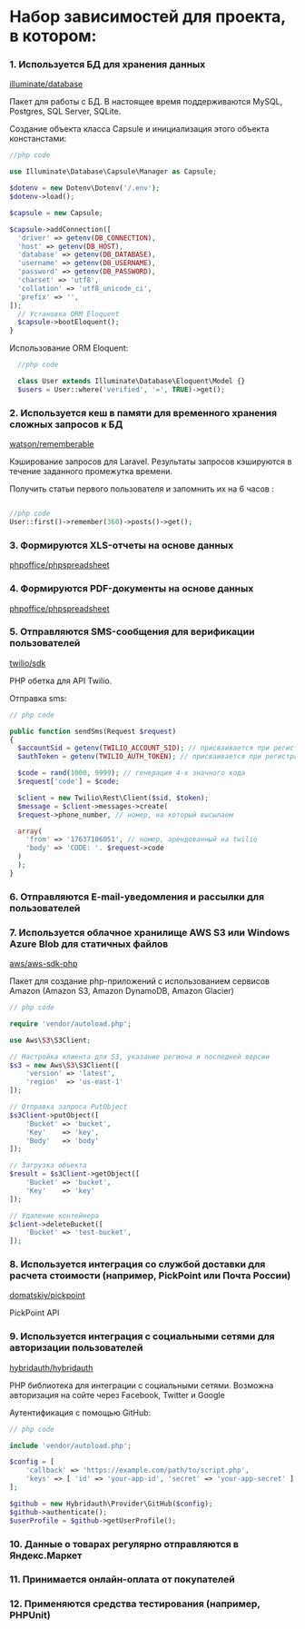 # Набор зависимостей для проекта, в котором:

### 1. Используется БД для хранения данных
[illuminate/database](https://packagist.org/packages/illuminate/database)

Пакет для работы с БД. В настоящее время поддерживаются MySQL, Postgres, SQL Server, SQLite.


Создание объекта класса Capsule и инициализация этого объекта констанстами:

```php
//php code 

use Illuminate\Database\Capsule\Manager as Capsule;

$dotenv = new Dotenv\Dotenv('/.env');
$dotenv->load();

$capsule = new Capsule;

$capsule->addConnection([
  'driver' => getenv(DB_CONNECTION),
  'host' => getenv(DB_HOST),
  'database' => getenv(DB_DATABASE),
  'username' => getenv(DB_USERNAME),
  'password' => getenv(DB_PASSWORD),
  'charset' => 'utf8',
  'collation' => 'utf8_unicode_ci',
  'prefix' => '',
]);
  // Установка ORM Eloquent
  $capsule->bootEloquent();
}
```

Использование ORM Eloquent:

```php
  //php code

  class User extends Illuminate\Database\Eloquent\Model {}
  $users = User::where('verified', '=', TRUE)->get();
```


### 2. Используется кеш в памяти для временного хранения сложных запросов к БД
[watson/rememberable](https://packagist.org/packages/watson/rememberable)

Кэширование запросов для Laravel. Результаты запросов кэшируются в течение заданного промежутка времени.

Получить статьи первого пользователя и запомнить их на 6 часов :

```php

//php code 
User::first()->remember(360)->posts()->get();
```

### 3. Формируются XLS-отчеты на основе данных
[phpoffice/phpspreadsheet](https://packagist.org/packages/phpoffice/phpspreadsheet)

### 4. Формируются PDF-документы на основе данных
[phpoffice/phpspreadsheet](https://packagist.org/packages/phpoffice/phpspreadsheet)


### 5. Отправляются SMS-сообщения для верификации пользователей
[twilio/sdk](https://packagist.org/packages/twilio/sdk)

PHP обетка для API Twilio.

Отправка sms:

```php
// php code

public function sendSms(Request $request)
{
  $accountSid = getenv(TWILIO_ACCOUNT_SID); // присваивается при регистрации на twilio
  $authToken = getenv(TWILIO_AUTH_TOKEN); // присваивается при регистрации на twilio

  $code = rand(1000, 9999); // генерация 4-х значного кода
  $request['code'] = $code; 

  $client = new Twilio\Rest\Client($sid, $token);
  $message = $client->messages->create(
  $request->phone_number, // номер, на который высылаем

  array(
    'from' => '17637106051', // номер, арендованный на twilio
    'body' => 'CODE: '. $request->code
  )
  );
}
```

### 6. Отправляются E-mail-уведомления и рассылки для пользователей


### 7. Используется облачное хранилище AWS S3 или Windows Azure Blob для статичных файлов
[aws/aws-sdk-php](https://packagist.org/packages/aws/aws-sdk-php)

Пакет для создание php-приложений с использованием сервисов Amazon (Amazon S3, Amazon DynamoDB, Amazon Glacier)

```php
// php code

require 'vendor/autoload.php';

use Aws\S3\S3Client;

// Настройка клиента для S3, указание региона и последней версии
$s3 = new Aws\S3\S3Client([
    'version' => 'latest',
    'region'  => 'us-east-1'
]);

// Отправка запроса PutObject
$s3Client->putObject([
    'Bucket' => 'bucket',
    'Key'    => 'key',
    'Body'   => 'body'
]);

// Загрузка объекта
$result = $s3Client->getObject([
    'Bucket' => 'bucket',
    'Key'    => 'key'
]);

// Удаление контейнера
$client->deleteBucket([
    'Bucket' => 'test-bucket',
]);
```

### 8. Используется интеграция со службой доставки для расчета стоимости (например, PickPoint или Почта России)
[domatskiy/pickpoint](https://packagist.org/packages/domatskiy/pickpoint)

PickPoint API

### 9. Используется интеграция с социальными сетями для авторизации пользователей
[hybridauth/hybridauth](https://packagist.org/packages/hybridauth/hybridauth)

PHP библиотека для интеграции с социальными сетями. Возможна авторизация на сойте через Facebook, Twitter и Google

Аутентификация с помощью GitHub:

```php
// php code

include 'vendor/autoload.php';

$config = [
    'callback' => 'https://example.com/path/to/script.php',
    'keys' => [ 'id' => 'your-app-id', 'secret' => 'your-app-secret' ]
];

$github = new Hybridauth\Provider\GitHub($config);
$github->authenticate();
$userProfile = $github->getUserProfile();
```

### 10. Данные о товарах регулярно отправляются в Яндекс.Маркет
[]()

### 11. Принимается онлайн-оплата от покупателей
[]()

### 12. Применяются средства тестирования (например, PHPUnit)
[]()

